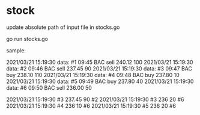 # stock

update absolute path of input file in stocks.go

go run stocks.go

sample:

2021/03/21 15:19:30 data:  #1 09:45 BAC sell 240.12 100
2021/03/21 15:19:30 data:  #2 09:46 BAC sell 237.45  90
2021/03/21 15:19:30 data:  #3 09:47 BAC buy  238.10 110
2021/03/21 15:19:30 data:  #4 09:48 BAC buy  237.80  10
2021/03/21 15:19:30 data:  #5 09:49 BAC buy  237.80  40
2021/03/21 15:19:30 data:  #6 09:50 BAC sell 236.00  50


2021/03/21 15:19:30 #3 237.45 90 #2
2021/03/21 15:19:30 #3 236 20 #6
2021/03/21 15:19:30 #4 236 10 #6
2021/03/21 15:19:30 #5 236 20 #6
